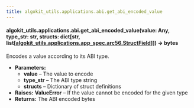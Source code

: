 ```yaml
---
title: algokit_utils.applications.abi.get_abi_encoded_value
---
```

#### algokit_utils.applications.abi.get_abi_encoded_value(value: Any, type_str: str, structs: dict[str, list[[algokit_utils.applications.app_spec.arc56.StructField](/reference/algokit-utils-py/api/applications/app_spec/arc56/structfield/#algokit_utils.applications.app_spec.arc56.StructField)]]) → bytes

Encodes a value according to its ABI type.

* **Parameters:**
  * **value** – The value to encode
  * **type_str** – The ABI type string
  * **structs** – Dictionary of struct definitions
* **Raises:**
  **ValueError** – If the value cannot be encoded for the given type
* **Returns:**
  The ABI encoded bytes